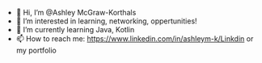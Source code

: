 - 👋 Hi, I’m @Ashley McGraw-Korthals
- 👀 I’m interested in learning, networking, oppertunities!
- 🌱 I’m currently learning Java, Kotlin
- 📫 How to reach me: https://www.linkedin.com/in/ashleym-k/Linkdin or my portfolio

<!---
AshleyJM-k/AshleyJM-k is a ✨ special ✨ repository because its `README.md` (this file) appears on your GitHub profile.
You can click the Preview link to take a look at your changes.
--->
